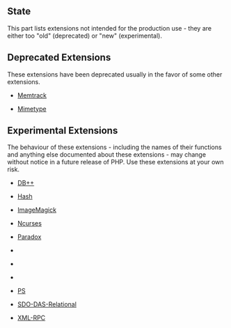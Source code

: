 State
-----

This part lists extensions not intended for the production use - they
are either too "old" (deprecated) or "new" (experimental).

Deprecated Extensions
---------------------

These extensions have been deprecated usually in the favor of some other
extensions.

-   <a href="/book/memtrack.html" class="xref">Memtrack</a>

-   <a href="/book/mime-magic.html" class="xref">Mimetype</a>

Experimental Extensions
-----------------------

The behaviour of these extensions - including the names of their
functions and anything else documented about these extensions - may
change without notice in a future release of PHP. Use these extensions
at your own risk.

-   <a href="/book/dbplus.html" class="xref">DB++</a>

-   <a href="/book/hash.html" class="xref">Hash</a>

-   <a href="/book/imagick.html" class="xref">ImageMagick</a>

-   <a href="/book/ncurses.html" class="xref">Ncurses</a>

-   <a href="/book/paradox.html" class="xref">Paradox</a>

-   <a href="/book/pdo.html#MS%20SQL%20Server%20(PDO)" class="xref"></a>

-   <a href="/book/pdo.html#Firebird%20(PDO)" class="xref"></a>

-   <a href="/book/pdo.html#Oracle%20(PDO)" class="xref"></a>

-   <a href="/book/ps.html" class="xref">PS</a>

-   <a href="/book/sdodasrel.html" class="xref">SDO-DAS-Relational</a>

-   <a href="/book/xmlrpc.html" class="xref">XML-RPC</a>
